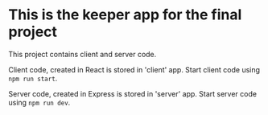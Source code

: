 # This is the keeper app for the final project

This project contains client and server code.

Client code, created in React is stored in 'client' app. Start client code using `npm run start`.

Server code, created in Express is stored in 'server' app. Start server code using `npm run dev`.